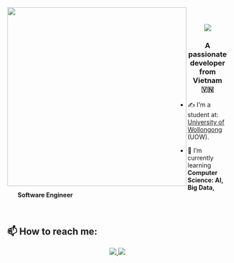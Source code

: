<img align="left" width="410" src="https://github.githubassets.com/images/modules/profile/profile-first-repo.svg">
<h1 align="center">
    <img src="https://readme-typing-svg.herokuapp.com/?font=Righteous&size=35&center=true&vCenter=true&width=500&height=70&duration=4000&lines=Hi+There!+👋;+I'm+Bach!;" />
</h1>
<p align="center">
  <h3 align="center">A passionate developer from Vietnam 🇻🇳 </h3>
</p>


- ✍ I'm a student at: [University of Wollongong](https://www.uow.edu.au/?utm_source=google&utm_medium=ppc&utm_campaign=brand-2024&gad=1&gclid=CjwKCAjwloynBhBbEiwAGY25dDQn2uyBe4F6pSPgMr7JcKoZBWmUMe0kd2sVJ5jjFVfzihpdDy8E5xoC6BMQAvD_BwE&gclsrc=aw.ds) (UOW).

- 🌱 I’m currently learning **Computer Science: AI, Big Data, Software Engineer**

<br />

## 📫 How to reach me:
<p align="center">
  <a href="https://www.linkedin.com/in/bach-nhu-gia-37a79b24b/" target="_blank">
    <img src="https://img.icons8.com/fluent/48/000000/linkedin.png"/>
  </a>
  <a href="https://github.com/AgentZoil" alt="Github">
    <img src="https://img.icons8.com/fluent/48/000000/github.png"/>
  </a> 

</p>

